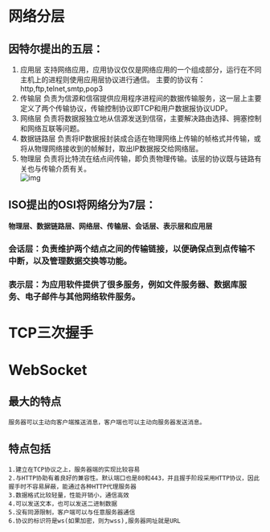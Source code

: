# 网络分层
## 因特尔提出的五层：
1. 应用层
支持网络应用，应用协议仅仅是网络应用的一个组成部分，运行在不同主机上的进程则使用应用层协议进行通信。
主要的协议有：http,ftp,telnet,smtp,pop3
2. 传输层
负责为信源和信宿提供应用程序进程间的数据传输服务，这一层上主要定义了两个传输协议，传输控制协议即TCP和用户数据报协议UDP。
3. 网络层
负责将数据报独立地从信源发送到信宿，主要解决路由选择、拥塞控制和网络互联等问题。
4. 数据链路层
负责将IP数据报封装成合适在物理网络上传输的帧格式并传输，或将从物理网络接收到的帧解封，取出IP数据报交给网络层。
5. 物理层
负责将比特流在结点间传输，即负责物理传输。该层的协议既与链路有关也与传输介质有关。  
![img]('https://github.com/Too-Tao/Interview-question/blob/master/%E5%9B%BE%E8%A7%A3%E7%BD%91%E7%BB%9C%E5%88%86%E5%B1%82.png')
## ISO提出的OSI将网络分为7层：
**物理层、数据链路层、网络层、传输层、会话层、表示层和应用层**  
### 会话层：负责维护两个结点之间的传输链接，以便确保点到点传输不中断，以及管理数据交换等功能。
### 表示层：为应用软件提供了很多服务，例如文件服务器、数据库服务、电子邮件与其他网络软件服务。
# TCP三次握手
# WebSocket
## 最大的特点
    服务器可以主动向客户端推送消息，客户端也可以主动向服务器发送消息。
## 特点包括
    1.建立在TCP协议之上，服务器端的实现比较容易
    2.与HTTP协助有着良好的兼容性。默认端口也是80和443，并且握手阶段采用HTTP协议，因此握手时不容易屏蔽，能通过各种HTTP代理服务器
    3.数据格式比较轻量，性能开销小，通信高效
    4.可以发送文本，也可以发送二进制数据
    5.没有同源限制，客户端可以与任意服务器通信
    6.协议的标识符是ws(如果加密，则为wss),服务器网址就是URL